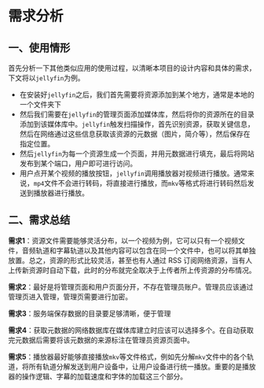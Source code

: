 # 需求分析

## 一、使用情形

首先分析一下其他类似应用的使用过程，以清晰本项目的设计内容和具体的需求，下文将以`jellyfin`为例。

- 在安装好`jellyfin`之后，我们首先需要将资源添加到某个地方，通常是本地的一个文件夹下
- 然后我们需要在`jellyfin`的管理页面添加媒体库，然后将你的资源所在的目录添加到该媒体库中。`jellyfin`触发扫描操作，首先识别资源，获取关键信息，然后在网络通过这些信息获取该资源的元数据（图片，简介等），然后保存在指定位置。
- 然后`jellyfin`为每一个资源生成一个页面，并用元数据进行填充，最后将网站发布到某个端口，用户即可进行访问。
- 用户点开某个视频的播放按钮，`jellyfin`调用播放器对视频进行播放。通常来说，`mp4`文件不会进行转码，将直接进行播放，而`mkv`等格式将进行转码然后发送到播放器进行播放。



## 二、需求总结

**需求1**：资源文件需要能够灵活分布，以一个视频为例，它可以只有一个视频文件，音频轨道和字幕轨道以及其他内容可以包含在同一个文件中，也可以将其单独放置。总之，资源的形式比较灵活，甚至也有人通过 RSS 订阅网络资源，当有人上传新资源时自动下载，此时的分布就完全取决于上传者所上传资源的分布情况。

**需求2**：最好是将管理页面和用户页面分开，不存在管理员账户。管理员应该通过管理页进入管理，管理页需要进行加密。

**需求3**：服务端保存数据的目录要足够清晰，便于管理

**需求4**：获取元数据的网络数据库在媒体库建立时应该可以选择多个。在自动获取完元数据后需要将该元数据的来源标注在管理员资源页面中。

**需求5**：播放器最好能够直接播放`mkv`等文件格式，例如先分解`mkv`文件中的各个轨道，将所有轨道分解发送到用户设备中，让用户设备进行统一播放。重要的是播放器的操作逻辑、字幕的加载速度和字体的加载这三个部分。
